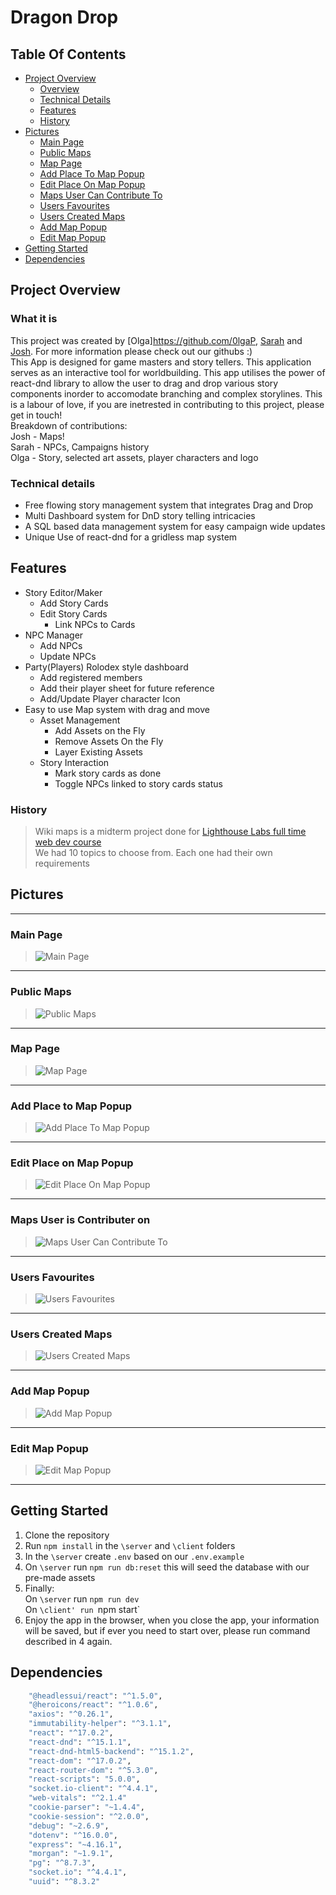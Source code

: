 # Dragon Drop

## Table Of Contents

- [Project Overview](#project-overview)
  - [Overview](#what-it-is)
  - [Technical Details](#technical-details)
  - [Features](#features)
  - [History](#history)
- [Pictures](#pictures)
  - [Main Page](#main-page)
  - [Public Maps](#public-maps)
  - [Map Page](#map-page)
  - [Add Place To Map Popup](#add-place-to-map-popup)
  - [Edit Place On Map Popup](#edit-place-on-map-popup)
  - [Maps User Can Contribute To](#maps-user-is-contributer-on)
  - [Users Favourites](#users-favourites)
  - [Users Created Maps](#users-created-maps)
  - [Add Map Popup](#add-map-popup)
  - [Edit Map Popup](#edit-map-popup)
- [Getting Started](#getting-started)
- [Dependencies](#dependencies)

## Project Overview

### What it is

This project was created by [Olga]https://github.com/0lgaP, [Sarah](https://github.com/sawrrawr) and [Josh](https://github.com/JoshuaOLoduca). For more information please check out our githubs :)
<br>
This App is designed for game masters and story tellers. This application serves as an interactive tool for worldbuilding. This app utilises the power of react-dnd library to allow the user to drag and drop various story components inorder to accomodate branching and complex storylines. This is a labour of love, if you are inetrested in contributing to this project, please get in touch!
<br>
Breakdown of contributions: <br>
Josh - Maps!<br>
Sarah - NPCs, Campaigns history<br>
Olga - Story, selected art assets, player characters and logo<br>

### Technical details

- Free flowing story management system that integrates Drag and Drop
- Multi Dashboard system for DnD story telling intricacies
- A SQL based data management system for easy campaign wide updates
- Unique Use of react-dnd for a gridless map system

## Features

- Story Editor/Maker
    - Add Story Cards
    - Edit Story Cards
        - Link NPCs to Cards
- NPC Manager
  - Add NPCs
  - Update NPCs
- Party(Players) Rolodex style dashboard
  - Add registered members
  - Add their player sheet for future reference
  - Add/Update Player character Icon
- Easy to use Map system with drag and move
  - Asset Management
    - Add Assets on the Fly
    - Remove Assets On the Fly
    - Layer Existing Assets
  - Story Interaction
    - Mark story cards as done
    - Toggle NPCs linked to story cards status

### History

> Wiki maps is a midterm project done for [Lighthouse Labs full time web dev course](https://www.lighthouselabs.ca/en/web-development-bootcamp?gclid=CjwKCAiAx8KQBhAGEiwAD3EiP9K5uhrRFugeZydQWBfMfKlzszrgM5eBmYdxEhY6g8nt6hOxNGgqkxoCkQEQAvD_BwE)\
> We had 10 topics to choose from.
> Each one had their own requirements

## Pictures

---

### Main Page

> ![Main Page](/ReadMeData/Main%20Page.png)

---

### Public Maps

> ![Public Maps](/ReadMeData/Public%20Maps.png)

---

### Map Page

> ![Map Page](/ReadMeData/Map.png)

---

### Add Place to Map Popup

> ![Add Place To Map Popup](/ReadMeData/Add%20Place.png)

---

### Edit Place on Map Popup

> ![Edit Place On Map Popup](/ReadMeData/Edit%20Place_fixed.png)

---

### Maps User is Contributer on

> ![Maps User Can Contribute To](/ReadMeData/Maps%20user%20can%20Collaborate%20On.png)

---

### Users Favourites

> ![Users Favourites](/ReadMeData/Users%20Favourites.png)

---

### Users Created Maps

> ![Users Created Maps](/ReadMeData/Users%20Maps.png)

---

### Add Map Popup

> ![Add Map Popup](/ReadMeData/Users%20Maps%20Add.png)

---

### Edit Map Popup

> ![Edit Map Popup](/ReadMeData/Users%20Maps%20Edit.png)

---

## Getting Started

1. Clone the repository
2. Run `npm install` in the `\server` and `\client` folders
3. In the `\server` create `.env` based on our `.env.example`
4. On `\server` run `npm run db:reset` this will seed the database with our pre-made assets
5. Finally: <br>
   On `\server` run `npm run dev` <br>
   On `\client' run `npm start`
6. Enjoy the app in the browser, when you close the app, your information will be saved, but if ever you need to start over, please run command described in 4 again.

## Dependencies

```sh
    "@headlessui/react": "^1.5.0",
    "@heroicons/react": "^1.0.6",
    "axios": "^0.26.1",
    "immutability-helper": "^3.1.1",
    "react": "^17.0.2",
    "react-dnd": "^15.1.1",
    "react-dnd-html5-backend": "^15.1.2",
    "react-dom": "^17.0.2",
    "react-router-dom": "^5.3.0",
    "react-scripts": "5.0.0",
    "socket.io-client": "^4.4.1",
    "web-vitals": "^2.1.4"
    "cookie-parser": "~1.4.4",
    "cookie-session": "^2.0.0",
    "debug": "~2.6.9",
    "dotenv": "^16.0.0",
    "express": "~4.16.1",
    "morgan": "~1.9.1",
    "pg": "^8.7.3",
    "socket.io": "^4.4.1",
    "uuid": "^8.3.2"
```

